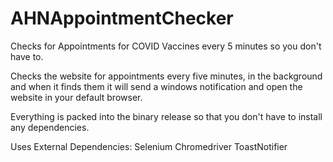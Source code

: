 # AHNAppointmentChecker
Checks for Appointments for COVID Vaccines every 5 minutes so you don't have to.

Checks the website for appointments every five minutes, in the background
and when it finds them it will send a windows notification and open the website in your default browser.

Everything is packed into the binary release so that you don't have to install any dependencies.

Uses External Dependencies:
Selenium
Chromedriver
ToastNotifier


